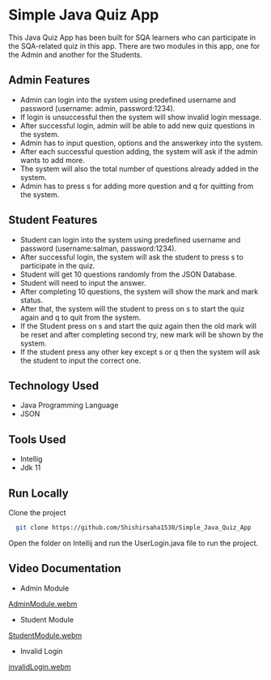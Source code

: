 
# Simple Java Quiz App

This Java Quiz App has been built for SQA learners who can participate in the SQA-related quiz in this app. There are two modules in this app, one for the Admin and another for the Students.


## Admin Features

- Admin can login into the system using predefined username and password (username: admin, password:1234).
- If login is unsuccessful then the system will show invalid login message.
- After successful login, admin will be able to add new quiz questions in the system.
- Admin has to input question, options and the answerkey into the system.
- After each successful question adding, the system will ask if the admin wants to add more.
- The system will also the total number of questions already added in the system.
- Admin has to press s for adding more question and q for quitting from the system.


## Student Features

- Student can login into the system using predefined username and password (username:salman, password:1234).
- After successful login, the system will ask the student to press s to participate in the quiz.
- Student will get 10 questions randomly from the JSON Database.
- Student will need to input the answer.
- After completing 10 questions, the system will show the mark and mark status.
- After that, the system will the student to press on s to start the quiz again and q to quit from the system.
- If the Student press on s and start the quiz again then the old mark will be reset and after completing second try, new mark will be shown by the system.
- If the student press any other key except s or q then the system will ask the student to input the correct one.




## Technology Used

- Java Programming Language
- JSON


## Tools Used

- Intellig
- Jdk 11




## Run Locally

Clone the project

```bash
  git clone https://github.com/Shishirsaha1530/Simple_Java_Quiz_App
```
Open the folder on Intellij and run the UserLogin.java file to run the project.

## Video Documentation

- Admin Module

[AdminModule.webm](https://github.com/Shishirsaha1530/Simple_Java_Quiz_App/assets/75736994/03e1ca54-0ac9-4353-9176-e806c20f2b6d)

- Student Module
 
[StudentModule.webm](https://github.com/Shishirsaha1530/Simple_Java_Quiz_App/assets/75736994/24a648ed-46b7-4865-9095-ba03847a2c1c)

- Invalid Login
  
[invalidLogin.webm](https://github.com/Shishirsaha1530/Simple_Java_Quiz_App/assets/75736994/fbb14b44-1299-4f35-bfe1-7b346d256d5d)


